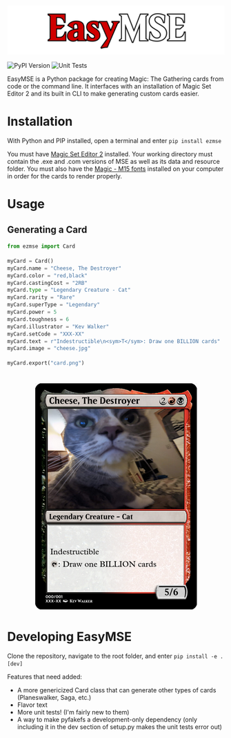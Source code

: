![1696918979489](image/README/1696918979489.png)

![PyPI Version](https://img.shields.io/pypi/v/ezmse?label=PyPI%20Version) ![Unit Tests](https://github.com/TomTkacz/EasyMSE/actions/workflows/unit-tests.yml/badge.svg)

EasyMSE is a Python package for creating Magic: The Gathering cards from code or the command line. It interfaces with an installation of Magic Set Editor 2 and its built in CLI to make generating custom cards easier.

# Installation

With Python and PIP installed, open a terminal and enter `pip install ezmse`

You must have [Magic Set Editor 2](https://magicseteditor.boards.net/page/downloads) installed. Your working directory must contain the .exe and .com versions of MSE as well as its data and resource folder. You must also have the [Magic - M15 fonts](https://github.com/MagicSetEditorPacks/Font-Pack) installed on your computer in order for the cards to render properly.

# Usage

## Generating a Card

```python
from ezmse import Card

myCard = Card()
myCard.name = "Cheese, The Destroyer"
myCard.color = "red,black"
myCard.castingCost = "2RB"
myCard.type = "Legendary Creature - Cat"
myCard.rarity = "Rare"
myCard.superType = "Legendary"
myCard.power = 5
myCard.toughness = 6
myCard.illustrator = "Kev Walker"
myCard.setCode = "XXX-XX"
myCard.text = r"Indestructible\n<sym>T</sym>: Draw one BILLION cards"
myCard.image = "cheese.jpg"

myCard.export("card.png")
```
<h1 align="center">
<img src="image/README/1696893501127.png">
</h1>

# Developing EasyMSE

Clone the repository, navigate to the root folder, and enter `pip install -e .[dev]`

Features that need added:

* A more genericized Card class that can generate other types of cards (Planeswalker, Saga, etc.)
* Flavor text
* More unit tests! (I'm fairly new to them)
* A way to make pyfakefs a development-only dependency (only including it in the dev section of setup.py makes the unit tests error out)
